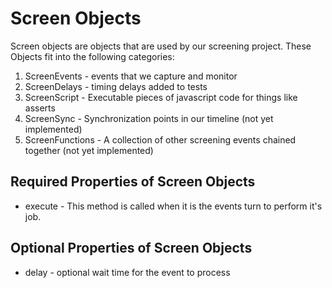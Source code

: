 <!-- <copyright>
 This file contains proprietary software owned by Motorola Mobility, Inc.<br/>
 No rights, expressed or implied, whatsoever to this software are provided by Motorola Mobility, Inc. hereunder.<br/>
 (c) Copyright 2011 Motorola Mobility, Inc.  All Rights Reserved.
 </copyright> -->

# Screen Objects

Screen objects are objects that are used by our screening project. These Objects fit into the following categories:

1. ScreenEvents - events that we capture and monitor
2. ScreenDelays - timing delays added to tests
3. ScreenScript - Executable pieces of javascript code for things like asserts
4. ScreenSync - Synchronization points in our timeline (not yet implemented)
5. ScreenFunctions - A collection of other screening events chained together (not yet implemented)

## Required Properties of Screen Objects

* execute - This method is called when it is the events turn to perform it's job.

## Optional Properties of Screen Objects

* delay - optional wait time for the event to process